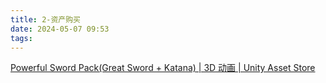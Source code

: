 ```yaml
---
title: 2-资产购买
date: 2024-05-07 09:53
tags:
---
```

[Powerful Sword Pack(Great Sword + Katana) | 3D 动画 | Unity Asset Store](https://assetstore.unity.com/packages/3d/animations/powerful-sword-pack-great-sword-katana-183324)